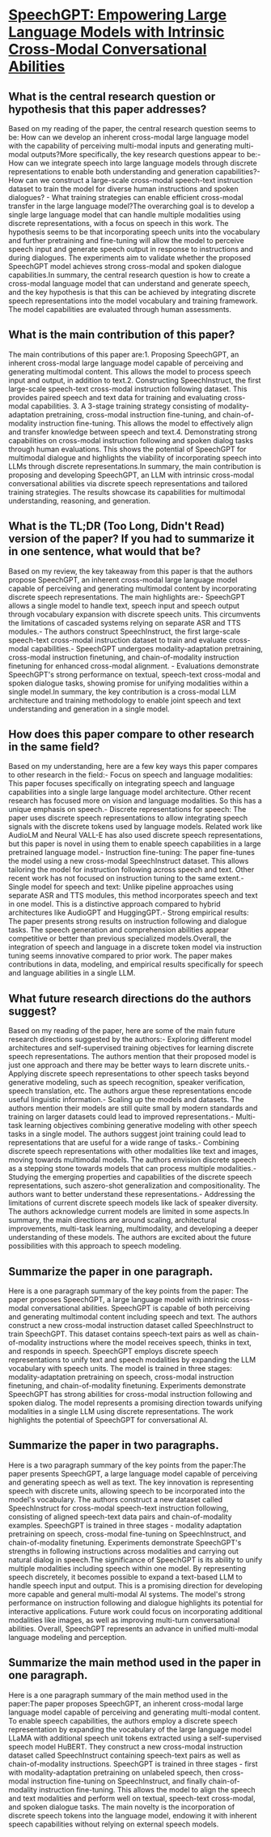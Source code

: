 # [SpeechGPT: Empowering Large Language Models with Intrinsic Cross-Modal   Conversational Abilities](https://arxiv.org/abs/2305.11000)

## What is the central research question or hypothesis that this paper addresses?

Based on my reading of the paper, the central research question seems to be: How can we develop an inherent cross-modal large language model with the capability of perceiving multi-modal inputs and generating multi-modal outputs?More specifically, the key research questions appear to be:- How can we integrate speech into large language models through discrete representations to enable both understanding and generation capabilities?- How can we construct a large-scale cross-modal speech-text instruction dataset to train the model for diverse human instructions and spoken dialogues? - What training strategies can enable efficient cross-modal transfer in the large language model?The overarching goal is to develop a single large language model that can handle multiple modalities using discrete representations, with a focus on speech in this work. The hypothesis seems to be that incorporating speech units into the vocabulary and further pretraining and fine-tuning will allow the model to perceive speech input and generate speech output in response to instructions and during dialogues. The experiments aim to validate whether the proposed SpeechGPT model achieves strong cross-modal and spoken dialogue capabilities.In summary, the central research question is how to create a cross-modal language model that can understand and generate speech, and the key hypothesis is that this can be achieved by integrating discrete speech representations into the model vocabulary and training framework. The model capabilities are evaluated through human assessments.


## What is the main contribution of this paper?

The main contributions of this paper are:1. Proposing SpeechGPT, an inherent cross-modal large language model capable of perceiving and generating multimodal content. This allows the model to process speech input and output, in addition to text.2. Constructing SpeechInstruct, the first large-scale speech-text cross-modal instruction following dataset. This provides paired speech and text data for training and evaluating cross-modal capabilities. 3. A 3-stage training strategy consisting of modality-adaptation pretraining, cross-modal instruction fine-tuning, and chain-of-modality instruction fine-tuning. This allows the model to effectively align and transfer knowledge between speech and text.4. Demonstrating strong capabilities on cross-modal instruction following and spoken dialog tasks through human evaluations. This shows the potential of SpeechGPT for multimodal dialogue and highlights the viability of incorporating speech into LLMs through discrete representations.In summary, the main contribution is proposing and developing SpeechGPT, an LLM with intrinsic cross-modal conversational abilities via discrete speech representations and tailored training strategies. The results showcase its capabilities for multimodal understanding, reasoning, and generation.


## What is the TL;DR (Too Long, Didn't Read) version of the paper? If you had to summarize it in one sentence, what would that be?

Based on my review, the key takeaway from this paper is that the authors propose SpeechGPT, an inherent cross-modal large language model capable of perceiving and generating multimodal content by incorporating discrete speech representations. The main highlights are:- SpeechGPT allows a single model to handle text, speech input and speech output through vocabulary expansion with discrete speech units. This circumvents the limitations of cascaded systems relying on separate ASR and TTS modules.- The authors construct SpeechInstruct, the first large-scale speech-text cross-modal instruction dataset to train and evaluate cross-modal capabilities.- SpeechGPT undergoes modality-adaptation pretraining, cross-modal instruction finetuning, and chain-of-modality instruction finetuning for enhanced cross-modal alignment. - Evaluations demonstrate SpeechGPT's strong performance on textual, speech-text cross-modal and spoken dialogue tasks, showing promise for unifying modalities within a single model.In summary, the key contribution is a cross-modal LLM architecture and training methodology to enable joint speech and text understanding and generation in a single model.


## How does this paper compare to other research in the same field?

Based on my understanding, here are a few key ways this paper compares to other research in the field:- Focus on speech and language modalities: This paper focuses specifically on integrating speech and language capabilities into a single large language model architecture. Other recent research has focused more on vision and language modalities. So this has a unique emphasis on speech.- Discrete representations for speech: The paper uses discrete speech representations to allow integrating speech signals with the discrete tokens used by language models. Related work like AudioLM and Neural VALL-E has also used discrete speech representations, but this paper is novel in using them to enable speech capabilities in a large pretrained language model.- Instruction fine-tuning: The paper fine-tunes the model using a new cross-modal SpeechInstruct dataset. This allows tailoring the model for instruction following across speech and text. Other recent work has not focused on instruction tuning to the same extent.- Single model for speech and text: Unlike pipeline approaches using separate ASR and TTS modules, this method incorporates speech and text in one model. This is a distinctive approach compared to hybrid architectures like AudioGPT and HuggingGPT.- Strong empirical results: The paper presents strong results on instruction following and dialogue tasks. The speech generation and comprehension abilities appear competitive or better than previous specialized models.Overall, the integration of speech and language in a discrete token model via instruction tuning seems innovative compared to prior work. The paper makes contributions in data, modeling, and empirical results specifically for speech and language abilities in a single LLM.


## What future research directions do the authors suggest?

Based on my reading of the paper, here are some of the main future research directions suggested by the authors:- Exploring different model architectures and self-supervised training objectives for learning discrete speech representations. The authors mention that their proposed model is just one approach and there may be better ways to learn discrete units.- Applying discrete speech representations to other speech tasks beyond generative modeling, such as speech recognition, speaker verification, speech translation, etc. The authors argue these representations encode useful linguistic information.- Scaling up the models and datasets. The authors mention their models are still quite small by modern standards and training on larger datasets could lead to improved representations.- Multi-task learning objectives combining generative modeling with other speech tasks in a single model. The authors suggest joint training could lead to representations that are useful for a wide range of tasks.- Combining discrete speech representations with other modalities like text and images, moving towards multimodal models. The authors envision discrete speech as a stepping stone towards models that can process multiple modalities.- Studying the emerging properties and capabilities of the discrete speech representations, such aszero-shot generalization and compositionality. The authors want to better understand these representations.- Addressing the limitations of current discrete speech models like lack of speaker diversity. The authors acknowledge current models are limited in some aspects.In summary, the main directions are around scaling, architectural improvements, multi-task learning, multimodality, and developing a deeper understanding of these models. The authors are excited about the future possibilities with this approach to speech modeling.


## Summarize the paper in one paragraph.

Here is a one paragraph summary of the key points from the paper: The paper proposes SpeechGPT, a large language model with intrinsic cross-modal conversational abilities. SpeechGPT is capable of both perceiving and generating multimodal content including speech and text. The authors construct a new cross-modal instruction dataset called SpeechInstruct to train SpeechGPT. This dataset contains speech-text pairs as well as chain-of-modality instructions where the model receives speech, thinks in text, and responds in speech. SpeechGPT employs discrete speech representations to unify text and speech modalities by expanding the LLM vocabulary with speech units. The model is trained in three stages: modality-adaptation pretraining on speech, cross-modal instruction finetuning, and chain-of-modality finetuning. Experiments demonstrate SpeechGPT has strong abilities for cross-modal instruction following and spoken dialog. The model represents a promising direction towards unifying modalities in a single LLM using discrete representations. The work highlights the potential of SpeechGPT for conversational AI.


## Summarize the paper in two paragraphs.

Here is a two paragraph summary of the key points from the paper:The paper presents SpeechGPT, a large language model capable of perceiving and generating speech as well as text. The key innovation is representing speech with discrete units, allowing speech to be incorporated into the model's vocabulary. The authors construct a new dataset called SpeechInstruct for cross-modal speech-text instruction following, consisting of aligned speech-text data pairs and chain-of-modality examples. SpeechGPT is trained in three stages - modality adaptation pretraining on speech, cross-modal fine-tuning on SpeechInstruct, and chain-of-modality finetuning. Experiments demonstrate SpeechGPT's strengths in following instructions across modalities and carrying out natural dialog in speech.The significance of SpeechGPT is its ability to unify multiple modalities including speech within one model. By representing speech discretely, it becomes possible to expand a text-based LLM to handle speech input and output. This is a promising direction for developing more capable and general multi-modal AI systems. The model's strong performance on instruction following and dialogue highlights its potential for interactive applications. Future work could focus on incorporating additional modalities like images, as well as improving multi-turn conversational abilities. Overall, SpeechGPT represents an advance in unified multi-modal language modeling and perception.


## Summarize the main method used in the paper in one paragraph.

Here is a one paragraph summary of the main method used in the paper:The paper proposes SpeechGPT, an inherent cross-modal large language model capable of perceiving and generating multi-modal content. To enable speech capabilities, the authors employ a discrete speech representation by expanding the vocabulary of the large language model LLaMA with additional speech unit tokens extracted using a self-supervised speech model HuBERT. They construct a new cross-modal instruction dataset called SpeechInstruct containing speech-text pairs as well as chain-of-modality instructions. SpeechGPT is trained in three stages - first with modality-adaptation pretraining on unlabeled speech, then cross-modal instruction fine-tuning on SpeechInstruct, and finally chain-of-modality instruction fine-tuning. This allows the model to align the speech and text modalities and perform well on textual, speech-text cross-modal, and spoken dialogue tasks. The main novelty is the incorporation of discrete speech tokens into the language model, endowing it with inherent speech capabilities without relying on external speech models.
